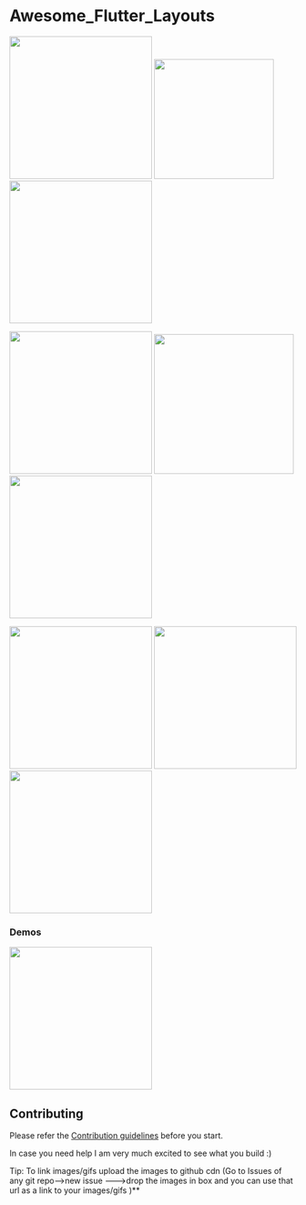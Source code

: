 # Awesome_Flutter_Layouts
 
<p float="left;padding=10px">
  <img src="https://user-images.githubusercontent.com/31410839/53930685-3c386600-40b8-11e9-893a-acb8e22d3eb7.png" width="250" />
  <img src ="https://user-images.githubusercontent.com/31410839/66274170-67c33f00-e899-11e9-8f77-bc2a987fd6b4.gif" width="210"/>
  <img src = "https://user-images.githubusercontent.com/31410839/53930581-cf24d080-40b7-11e9-8513-c7f2f9e179db.png" width="250"/>
</p>

<p float="left;padding=10px">
  <img src="https://user-images.githubusercontent.com/31410839/53999545-cc82b380-4169-11e9-884d-cfc71a711ee5.png"  width="250" />
  <img src ="https://user-images.githubusercontent.com/31410839/53999548-ce4c7700-4169-11e9-8c0d-127a6f6ce3ff.png" width="245"/>
  <img src="https://user-images.githubusercontent.com/31410839/54543309-6f85c980-49c3-11e9-8093-643e5b88c8aa.png" width="250"/> 
</p>
<p float="left;padding=10px">
 <a href="https://github.com/maheshmnj/Awesome-Flutter-Layouts/blob/master/lib/EndDrawer.dart"><img src="https://user-images.githubusercontent.com/31410839/74084319-f89e6700-4a93-11ea-84fb-b8b228378a29.gif" target="_blank" width="250"/></a>
<a href="https://medium.com/@maheshmnj/search-as-you-type-in-flutter-e042168e6517">
<img src="https://miro.medium.com/max/580/1*bbZO52HX0Xos_2D6hW4zGQ.gif" target="_blank" width="250"/>
</a>
 <a href="https://github.com/maheshmnj/Awesome-Flutter-Layouts/blob/master/lib/multi_column_picker.dart"> <img src="https://user-images.githubusercontent.com/31410839/95657524-8c986500-0b32-11eb-802c-fd18a21f481b.gif" target="_blank" width="250"/></a>
</p>
<p float="left;padding=10px">
 
### Demos

<p float="left;padding=10px">
 <a href="https://github.com/maheshmnj/Awesome-Flutter-Layouts/tree/master/lib/demos/clock"><img src="https://user-images.githubusercontent.com/31410839/158056927-b8cc37d8-26cb-4a9b-a789-53c678670114.gif" target="_blank" width="250"/></a>

</p>

 
 
</p>

## Contributing

Please refer the [Contribution guidelines](https://github.com/maheshmnj/Awesome-Flutter-Layouts/blob/master/CONTRIBUTING.md) before you start.

In case you need help
I am very much excited to see what you build :)

Tip: To link images/gifs upload the images to github cdn (Go to Issues of any git repo-->new issue --->drop the images in box  and you can use that url as a link to your images/gifs )**
